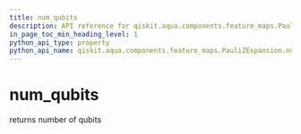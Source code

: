 ```yaml
---
title: num_qubits
description: API reference for qiskit.aqua.components.feature_maps.PauliZExpansion.num_qubits
in_page_toc_min_heading_level: 1
python_api_type: property
python_api_name: qiskit.aqua.components.feature_maps.PauliZExpansion.num_qubits
---
```


# num\_qubits

returns number of qubits

